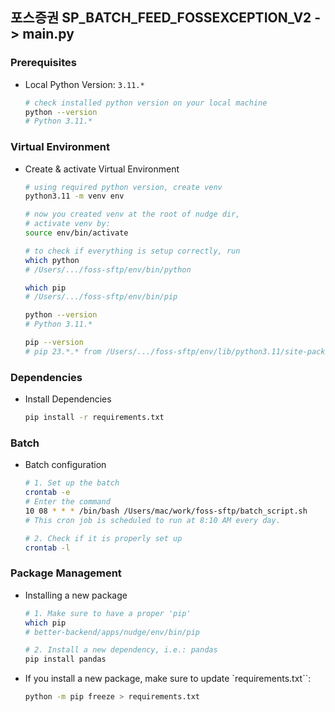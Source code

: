 ## 포스증권 SP_BATCH_FEED_FOSSEXCEPTION_V2 -> main.py

### Prerequisites

- Local Python Version: `3.11.*`
  ```bash
  # check installed python version on your local machine
  python --version
  # Python 3.11.*
  ```

### Virtual Environment

- Create & activate Virtual Environment

  ```bash
  # using required python version, create venv
  python3.11 -m venv env

  # now you created venv at the root of nudge dir,
  # activate venv by:
  source env/bin/activate

  # to check if everything is setup correctly, run
  which python
  # /Users/.../foss-sftp/env/bin/python

  which pip
  # /Users/.../foss-sftp/env/bin/pip

  python --version
  # Python 3.11.*

  pip --version
  # pip 23.*.* from /Users/.../foss-sftp/env/lib/python3.11/site-packages/pip (python 3.11)
  ```

### Dependencies

- Install Dependencies

  ```bash
  pip install -r requirements.txt
  ```

### Batch

- Batch configuration

  ```bash
  # 1. Set up the batch
  crontab -e
  # Enter the command
  10 08 * * * /bin/bash /Users/mac/work/foss-sftp/batch_script.sh
  # This cron job is scheduled to run at 8:10 AM every day.

  # 2. Check if it is properly set up
  crontab -l
  ```

### Package Management

- Installing a new package

  ```bash
  # 1. Make sure to have a proper 'pip'
  which pip
  # better-backend/apps/nudge/env/bin/pip

  # 2. Install a new dependency, i.e.: pandas
  pip install pandas
  ```

- If you install a new package, make sure to update `requirements.txt``:
  ```bash
  python -m pip freeze > requirements.txt
  ```
